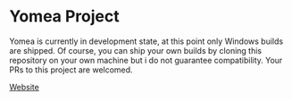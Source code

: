 # Yomea Project
Yomea is currently in development state, at this point only Windows builds are shipped. Of course, you can ship your own builds by cloning this repository on your own machine but i do not guarantee compatibility. Your PRs to this project are welcomed.

[Website](https://yomea.dev)